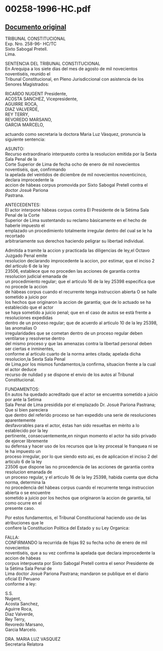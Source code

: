 
00258-1996-HC.pdf
=================
  
[Documento original](https://tc.gob.pe/jurisprudencia/1996/00258-1996-HC.pdf)  
---  
TRIBUNAL CONSTITUCIONAL  
Exp. Nro. 258-96- HC/TC  
Sixto Sabogal Pretell.  
Lima.  

SENTENCIA DEL TRIBUNAL CONSTITUCIONAL  
En Arequipa a los siete dias del mes de agosto de mil novecientos noventiséis, reunido el  
Tribunal Constitucional, en Pleno Jurisdiccional con asistencia de los Senores Magistrados:  

RICARDO NUGENT  Presidente,  
ACOSTA SANCHEZ,  Vicepresidente,  
AGUIRRE ROCA,  
DIAZ VALVERDE,  
REY TERRY,  
REVOREDO MARSANO,  
GARCIA MARCELO,  

actuando como secretaria la doctora Maria Luz Vàsquez, pronuncia la siguiente sentencia:  

ASUNTO:  
Recurso extraordinario interpuesto contra la resolucion emitida por la Sexta Sala Penal de la  
Corte Superior de Lima de fecha ocho de enero de mil novecientos noventiséis, que, confirmando  
la apelada del veintidos de diciembre de mil novecientos noventicinco, declara improcedente la  
accion de hàbeas corpus promovida por Sixto Sabogal Pretell contra el doctor Josuè Pariona  
Pastrana.  

ANTECEDENTES:  
El actor interpone hàbeas corpus contra El Presidente de la Sètima Sala Penal de la Corte  
Superior de Lima sustentando su reclamo bàsicamente en el hecho de haberle impuesto el  
emplazado un procedimiento totalmente irregular dentro del cual se le ha recortado  
arbitrariamente sus derechos haciendo peligrar su libertad individual.  

Admitida a tramite la accion y practicada las diligencias de ley,el Octavo Juzgado Penal emite  
resolucion declarando improcedente la accion, por estimar, que el inciso 2 del articulo 6 de la ley  
23506, establece que no proceden las acciones de garantia contra resolucion judicial emanada de  
un procedimiento regular; que el articulo 16 de la ley 25398 especifica que no procede la accion  
de hàbeas corpus cuando el recurrente tenga instruccion abierta O se halle sometido a juicio por  
los hechos que originaron la accion de garantia; que de lo actuado se ha establecido que el actor  
se haya sometido a juicio penal; que en el caso de autos se està frente a resoluciones expedidas  
dentro de un proceso regular; que de acuerdo al articulo 10 de la ley 25398, las anomalias O  
irregularidades que se cometan dentro de un proceso regular deben ventilarse y resolverse dentro  
del mismo proceso y que las amenazas contra la libertad personal deben ser ciertas e inminentes,  
conforme al articulo cuarto de la norma antes citada; apelada dicha resolucion,la Sexta Sala Penal  
de Lima,por los mismos fundamentos,la confirma, situacion frente a la cual el actor deduce  
recurso de nulidad y se dispone el envio de los autos al Tribunal Constitucional.  

FUNDAMENTOS:  
En autos ha quedado acreditado que el actor se encuentra sometido a juicio por ante la Setima  
Sala Penal de Lima presidida por el emplazado Dr. Josuè Pariona Pastrana; Que si bien pareciera  
que dentro del referido proceso se han expedido una serie de resoluciones aparentemente  
desfavorables para el actor, éstas han sido resueltas en mèrito a lo establecido por la ley  
pertinente, consecuentemente,en ningun momento el actor ha sido privado de ejercer libremente  
su defensa y hacer uso de los recursos que la ley procesal le franquea ni se le ha impuesto un  
proceso irregular, por lo que siendo esto asi, es de aplicacion el inciso 2 del articulo 6 de la ley  
23506 que dispone las no procedencia de las acciones de garantia contra resolucion emanada de  
un proceso regular, y el articulo 16 de la ley 25398, habida cuenta que dicha norma, determina la  
no procedencia del hàbeas corpus cuando el recurrente tenga instruccion abierta o se encuentre  
sometido a juicio por los hechos que originaron la accion de garantia, tal como ocurre en el  
presente caso.  

Por estos fundamentos, el Tribunal Constitucional haciendo uso de las atribuciones que le  
confiere la Constitucion Politica del Estado y su Ley Organica:  

FALLA:  
CONFIRMANDO la recurrida de fojas 92 su fecha ocho de enero de mil novecientos  
noventiséis, que a su vez confirma la apelada que declara improcedente la accion de hàbeas  
corpus interpuesta por Sixto Sabogal Pretell contra el senor Presidente de la Sètima Sala Penal de  
Lima doctor Josuè Pariona Pastrana; mandaron se publique en el diario oficial El Peruano  
conforme a ley:  

S.S.  
Nugent,  
Acosta Sanchez,  
Aguirre Roca,  
Diaz Valverde,  
Rey Terry,  
Revoredo Marsano,  
Garcia Marcelo.  

DRA. MARIA LUZ VASQUEZ  
Secretaria Relatora